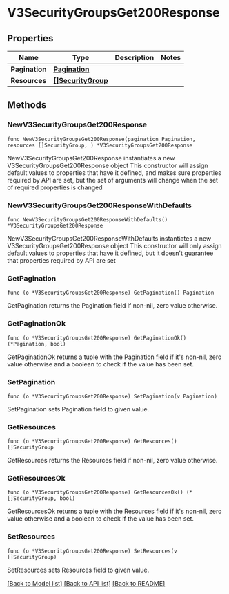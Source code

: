 # V3SecurityGroupsGet200Response

## Properties

Name | Type | Description | Notes
------------ | ------------- | ------------- | -------------
**Pagination** | [**Pagination**](Pagination.md) |  | 
**Resources** | [**[]SecurityGroup**](SecurityGroup.md) |  | 

## Methods

### NewV3SecurityGroupsGet200Response

`func NewV3SecurityGroupsGet200Response(pagination Pagination, resources []SecurityGroup, ) *V3SecurityGroupsGet200Response`

NewV3SecurityGroupsGet200Response instantiates a new V3SecurityGroupsGet200Response object
This constructor will assign default values to properties that have it defined,
and makes sure properties required by API are set, but the set of arguments
will change when the set of required properties is changed

### NewV3SecurityGroupsGet200ResponseWithDefaults

`func NewV3SecurityGroupsGet200ResponseWithDefaults() *V3SecurityGroupsGet200Response`

NewV3SecurityGroupsGet200ResponseWithDefaults instantiates a new V3SecurityGroupsGet200Response object
This constructor will only assign default values to properties that have it defined,
but it doesn't guarantee that properties required by API are set

### GetPagination

`func (o *V3SecurityGroupsGet200Response) GetPagination() Pagination`

GetPagination returns the Pagination field if non-nil, zero value otherwise.

### GetPaginationOk

`func (o *V3SecurityGroupsGet200Response) GetPaginationOk() (*Pagination, bool)`

GetPaginationOk returns a tuple with the Pagination field if it's non-nil, zero value otherwise
and a boolean to check if the value has been set.

### SetPagination

`func (o *V3SecurityGroupsGet200Response) SetPagination(v Pagination)`

SetPagination sets Pagination field to given value.


### GetResources

`func (o *V3SecurityGroupsGet200Response) GetResources() []SecurityGroup`

GetResources returns the Resources field if non-nil, zero value otherwise.

### GetResourcesOk

`func (o *V3SecurityGroupsGet200Response) GetResourcesOk() (*[]SecurityGroup, bool)`

GetResourcesOk returns a tuple with the Resources field if it's non-nil, zero value otherwise
and a boolean to check if the value has been set.

### SetResources

`func (o *V3SecurityGroupsGet200Response) SetResources(v []SecurityGroup)`

SetResources sets Resources field to given value.



[[Back to Model list]](../README.md#documentation-for-models) [[Back to API list]](../README.md#documentation-for-api-endpoints) [[Back to README]](../README.md)


